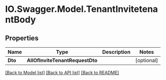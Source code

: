 # IO.Swagger.Model.TenantInvitetenantBody
## Properties

Name | Type | Description | Notes
------------ | ------------- | ------------- | -------------
**Dto** | **AllOfInviteTenantRequestDto** |  | [optional] 

[[Back to Model list]](../README.md#documentation-for-models) [[Back to API list]](../README.md#documentation-for-api-endpoints) [[Back to README]](../README.md)

